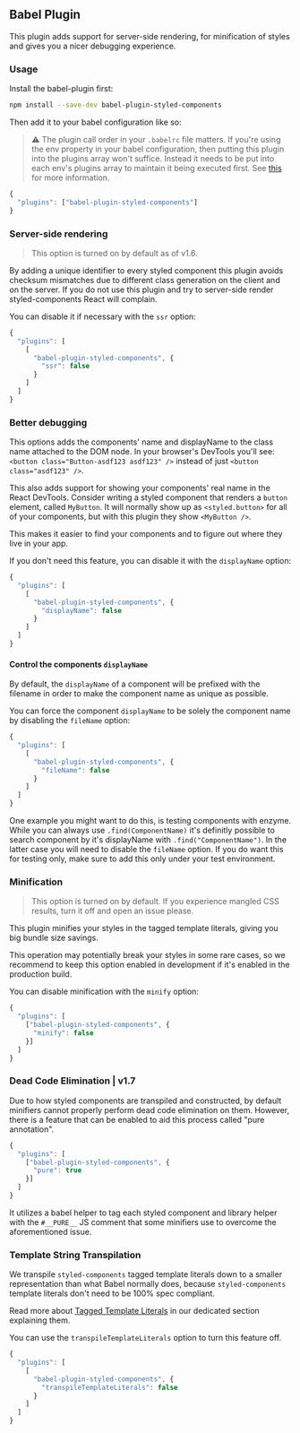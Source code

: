 ## Babel Plugin

This plugin adds support for server-side rendering, for minification of
styles and gives you a nicer debugging experience.

### Usage

Install the babel-plugin first:

```bash
npm install --save-dev babel-plugin-styled-components
```

Then add it to your babel configuration like so:

> ⚠️ The plugin call order in your `.babelrc` file matters. If you're using the env property in your babel configuration, then putting this plugin into the plugins array won't suffice. Instead it needs to be put into each env's plugins array to maintain it being executed first. See [this](https://github.com/styled-components/babel-plugin-styled-components/issues/78) for more information.

```js
{
  "plugins": ["babel-plugin-styled-components"]
}
```

### Server-side rendering

> This option is turned on by default as of v1.6.

By adding a unique identifier to every styled component this plugin
avoids checksum mismatches due to different class generation on the
client and on the server. If you do not use this plugin and try to
server-side render styled-components React will complain.

You can disable it if necessary with the `ssr` option:

```js
{
  "plugins": [
    [
      "babel-plugin-styled-components", {
        "ssr": false
      }
    ]
  ]
}
```

### Better debugging

This options adds the components' name and displayName to the class name
attached to the DOM node. In your browser's DevTools you'll see:
`<button class="Button-asdf123 asdf123" />`
instead of just `<button class="asdf123" />`.

This also adds support for showing your components' real name in the
React DevTools. Consider writing a styled component that renders a
`button` element, called `MyButton`. It will
normally show up as `<styled.button>` for all of your
components, but with this plugin they show
`<MyButton />`.

This makes it easier to find your components and to figure out where
they live in your app.

If you don't need this feature, you can disable it with the
`displayName` option:

```js
{
  "plugins": [
    [
      "babel-plugin-styled-components", {
        "displayName": false
      }
    ]
  ]
}
```

#### Control the components `displayName`

By default, the `displayName` of a component will be prefixed with the filename in order to make the component name as unique as possible.

You can force the component `displayName` to be solely the component name by disabling the `fileName` option:

```js
{
  "plugins": [
    [
      "babel-plugin-styled-components", {
        "fileName": false
      }
    ]
  ]
}
```

One example you might want to do this, is testing components with enzyme.
While you can always use `.find(ComponentName)` it's definitly possible to search component by it's displayName with `.find("ComponentName")`.
In the latter case you will need to disable the `fileName` option. If you do want this for testing only, make sure to add this only under your test environment.

### Minification

> This option is turned on by default. If you experience mangled CSS
> results, turn it off and open an issue please.

This plugin minifies your styles in the tagged template literals, giving
you big bundle size savings.

This operation may potentially break your styles in some rare cases, so
we recommend to keep this option enabled in development if it's enabled
in the production build.

You can disable minification with the `minify` option:

```js
{
  "plugins": [
    ["babel-plugin-styled-components", {
      "minify": false
    }]
  ]
}
```

### Dead Code Elimination | v1.7

Due to how styled components are transpiled and constructed, by default minifiers cannot properly perform dead code elimination on them. However, there is a feature that can be enabled to aid this process called "pure annotation".

```js
{
  "plugins": [
    ["babel-plugin-styled-components", {
      "pure": true
    }]
  ]
}
```

It utilizes a babel helper to tag each styled component and library helper with the `#__PURE__` JS comment that some minifiers use to overcome the aforementioned issue.

### Template String Transpilation

We transpile `styled-components` tagged template literals down to a
smaller representation than what Babel normally does,
because `styled-components` template literals don't need to
be 100% spec compliant.

Read more about [Tagged Template Literals](/docs/advanced#tagged-template-literals) in
our dedicated section explaining them.

You can use the `transpileTemplateLiterals` option to turn this feature off.

```js
{
  "plugins": [
    [
      "babel-plugin-styled-components", {
        "transpileTemplateLiterals": false
      }
    ]
  ]
}
```
